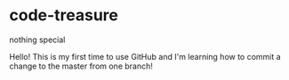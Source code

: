 # code-treasure
nothing special

Hello! This is my first time to use GitHub and I'm learning how to commit a change to the master from one branch!
